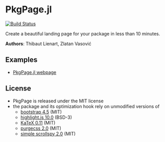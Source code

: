 # PkgPage.jl

[![Build Status](https://travis-ci.com/tlienart/PkgPage.jl.svg?branch=master)](https://travis-ci.com/tlienart/PkgPage.jl)

Create a beautiful landing page for your package in less than 10 minutes.

**Authors**: Thibaut Lienart, Zlatan Vasović

## Examples

- [PkgPage.jl webpage](https://tlienart.github.io/PkgPage.jl)

## License

- PkgPage is released under the MIT license
- the package and its optimization hook rely on unmodified versions of
  - [bootstrap 4.5](https://github.com/twbs/bootstrap) (MIT)
  - [highlight.js 10.0](https://github.com/highlightjs/highlight.js/) (BSD-3)
  - [KaTeX 0.11](https://github.com/KaTeX/KaTeX) (MIT)
  - [purgecss 2.0](https://github.com/FullHuman/purgecss) (MIT)
  - [simple scrollspy 2.0](https://github.com/kimyvgy/simple-scrollspy) (MIT)
